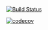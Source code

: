 [![Build Status](https://travis-ci.org/mihanchik94/job4j_tracker.svg?branch=master)](https://travis-ci.org/mihanchik94/job4j_tracker)

[![codecov](https://codecov.io/gh/mihanchik94/games_oop_javafx/branch/master/graph/badge.svg?token=7X7AB5W5GQ)](undefined)
